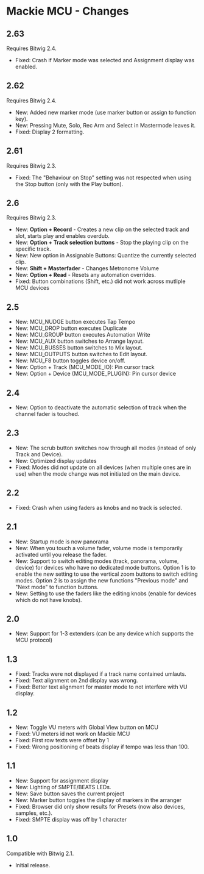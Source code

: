 # Mackie MCU - Changes

## 2.63

Requires Bitwig 2.4.

* Fixed: Crash if Marker mode was selected and Assignment display was enabled.

## 2.62

Requires Bitwig 2.4.

* New: Added new marker mode (use marker button or assign to function key).
* New: Pressing Mute, Solo, Rec Arm and Select in Mastermode leaves it.
* Fixed: Display 2 formatting.

## 2.61

Requires Bitwig 2.3.

* Fixed: The "Behaviour on Stop" setting was not respected when using the Stop button (only with the Play button).

## 2.6

Requires Bitwig 2.3.

* New: **Option + Record** - Creates a new clip on the selected track and slot, starts play and enables overdub.
* New: **Option + Track selection buttons** - Stop the playing clip on the specific track.
* New: New option in Assignable Buttons: Quantize the currently selected clip.
* New: **Shift + Masterfader** - Changes Metronome Volume
* New: **Option + Read** - Resets any automation overrides.
* Fixed: Button combinations (Shift, etc.) did not work across mutliple MCU devices

## 2.5

* New: MCU_NUDGE button executes Tap Tempo
* New: MCU_DROP button executes Duplicate
* New: MCU_GROUP button executes Automation Write
* New: MCU_AUX button switches to Arrange layout.
* New: MCU_BUSSES button switches to Mix layout.
* New: MCU_OUTPUTS button switches to Edit layout.
* New: MCU_F8 button toggles device on/off.
* New: Option + Track (MCU_MODE_IO): Pin cursor track
* New: Option + Device (MCU_MODE_PLUGIN): Pin cursor device

## 2.4

* New: Option to deactivate the automatic selection of track when the channel fader is touched.

## 2.3

* New: The scrub button switches now through all modes (instead of only Track and Device).
* New: Optimized display updates
* Fixed: Modes did not update on all devices (when multiple ones are in use) when the mode change was not initiated on the main device.

## 2.2

* Fixed: Crash when using faders as knobs and no track is selected.

## 2.1

* New: Startup mode is now panorama
* New: When you touch a volume fader, volume mode is temporarily activated until you release the fader.
* New: Support to switch editing modes (track, panorama, volume, device) for devices who have no dedicated mode buttons. Option 1 is to enable the new setting to use the vertical zoom buttons to switch editing modes. Option 2 is to assign the new functions "Previous mode" and "Next mode" to function buttons.
* New: Setting to use the faders like the editing knobs (enable for devices which do not have knobs).

## 2.0

* New: Support for 1-3 extenders (can be any device which supports the MCU protocol)

## 1.3

* Fixed: Tracks were not displayed if a track name contained umlauts.
* Fixed: Text alignment on 2nd display was wrong.
* Fixed: Better text alignment for master mode to not interfere with VU display.

## 1.2

* New: Toggle VU meters with Global View button on MCU
* Fixed: VU meters id not work on Mackie MCU
* Fixed: First row texts were offset by 1
* Fixed: Wrong positioning of beats display if tempo was less than 100.

## 1.1

* New: Support for assignment display
* New: Lighting of SMPTE/BEATS LEDs.
* New: Save button saves the current project
* New: Marker button toggles the display of markers in the arranger
* Fixed: Browser did only show results for Presets (now also devices, samples, etc.).
* Fixed: SMPTE display was off by 1 character

## 1.0

Compatible with Bitwig 2.1.

* Initial release.
